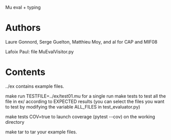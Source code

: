Mu eval + typing

# Authors

Laure Gonnord, Serge Guelton, Matthieu Moy, and al for CAP and MIF08

Lafoix Paul: file MuEvalVisitor.py

# Contents

../ex contains example files.

make run TESTFILE=../ex/test01.mu for a single run
make tests to test all the file in ex/ according to EXPECTED results (you can select the files you want to test by modifying the variable ALL\_FILES in test\_evaluator.py)

make tests COV=true to launch coverage (pytest --cov) on the working directory

make tar to tar your example files.
